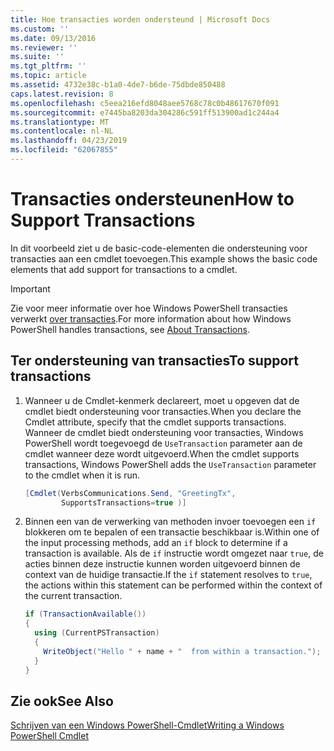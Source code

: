 ```yaml
---
title: Hoe transacties worden ondersteund | Microsoft Docs
ms.custom: ''
ms.date: 09/13/2016
ms.reviewer: ''
ms.suite: ''
ms.tgt_pltfrm: ''
ms.topic: article
ms.assetid: 4732e38c-b1a0-4de7-b6de-75dbde850488
caps.latest.revision: 8
ms.openlocfilehash: c5eea216efd8048aee5768c78c0b48617670f091
ms.sourcegitcommit: e7445ba8203da304286c591ff513900ad1c244a4
ms.translationtype: MT
ms.contentlocale: nl-NL
ms.lasthandoff: 04/23/2019
ms.locfileid: "62067855"
---
```

# <a name="how-to-support-transactions"></a><span data-ttu-id="419db-102">Transacties ondersteunen</span><span class="sxs-lookup"><span data-stu-id="419db-102">How to Support Transactions</span></span>

<span data-ttu-id="419db-103">In dit voorbeeld ziet u de basic-code-elementen die ondersteuning voor transacties aan een cmdlet toevoegen.</span><span class="sxs-lookup"><span data-stu-id="419db-103">This example shows the basic code elements that add support for transactions to a cmdlet.</span></span>

> [!IMPORTANT]
> <span data-ttu-id="419db-104">Zie voor meer informatie over hoe Windows PowerShell transacties verwerkt [over transacties][about_Transactions].</span><span class="sxs-lookup"><span data-stu-id="419db-104">For more information about how Windows PowerShell handles transactions, see [About Transactions][about_Transactions].</span></span>

## <a name="to-support-transactions"></a><span data-ttu-id="419db-105">Ter ondersteuning van transacties</span><span class="sxs-lookup"><span data-stu-id="419db-105">To support transactions</span></span>

1. <span data-ttu-id="419db-106">Wanneer u de Cmdlet-kenmerk declareert, moet u opgeven dat de cmdlet biedt ondersteuning voor transacties.</span><span class="sxs-lookup"><span data-stu-id="419db-106">When you declare the Cmdlet attribute, specify that the cmdlet supports transactions.</span></span>
   <span data-ttu-id="419db-107">Wanneer de cmdlet biedt ondersteuning voor transacties, Windows PowerShell wordt toegevoegd de `UseTransaction` parameter aan de cmdlet wanneer deze wordt uitgevoerd.</span><span class="sxs-lookup"><span data-stu-id="419db-107">When the cmdlet supports transactions, Windows PowerShell adds the `UseTransaction` parameter to the cmdlet when it is run.</span></span>

    ```csharp
    [Cmdlet(VerbsCommunications.Send, "GreetingTx",
            SupportsTransactions=true )]
    ```

2. <span data-ttu-id="419db-108">Binnen een van de verwerking van methoden invoer toevoegen een `if` blokkeren om te bepalen of een transactie beschikbaar is.</span><span class="sxs-lookup"><span data-stu-id="419db-108">Within one of the input processing methods, add an `if` block to determine if a transaction is available.</span></span>
   <span data-ttu-id="419db-109">Als de `if` instructie wordt omgezet naar `true`, de acties binnen deze instructie kunnen worden uitgevoerd binnen de context van de huidige transactie.</span><span class="sxs-lookup"><span data-stu-id="419db-109">If the `if` statement resolves to `true`, the actions within this statement can be performed within the context of the current transaction.</span></span>

    ```csharp
    if (TransactionAvailable())
    {
      using (CurrentPSTransaction)
      {
        WriteObject("Hello " + name + "  from within a transaction.");
      }
    }
    ```

## <a name="see-also"></a><span data-ttu-id="419db-110">Zie ook</span><span class="sxs-lookup"><span data-stu-id="419db-110">See Also</span></span>

[<span data-ttu-id="419db-111">Schrijven van een Windows PowerShell-Cmdlet</span><span class="sxs-lookup"><span data-stu-id="419db-111">Writing a Windows PowerShell Cmdlet</span></span>](./writing-a-windows-powershell-cmdlet.md)

<!-- External URLs -->

[about_Transactions]: /powershell/module/Microsoft.PowerShell.Core/About/about_Transactions
